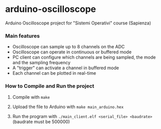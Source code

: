 # arduino-oscilloscope
Arduino Oscilloscope project for "Sistemi Operativi" course (Sapienza)

### Main features
- Oscilloscope can sample up to 8 channels on the ADC
- Oscilloscope can operate in continuous or buffered mode
- PC client can configure which channels are being sampled, the mode and the sampling frequency
- A "trigger" can activate a channel in buffered mode
- Each channel can be plotted in real-time

### How to Compile and Run the project
1. Compile with ```make```

2. Upload the file to Arduino with ```make main_arduino.hex```

3. Run the program with ```./main_client.elf <serial_file> <baudrate>``` (baudrate must be 500000)
